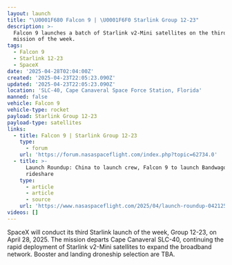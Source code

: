 ```yaml
---
layout: launch
title: "\U0001F680 Falcon 9 | \U0001F6F0 Starlink Group 12-23"
description: >-
  Falcon 9 launches a batch of Starlink v2-Mini satellites on the third Starlink
  mission of the week.
tags:
  - Falcon 9
  - Starlink 12-23
  - SpaceX
date: '2025-04-28T02:04:00Z'
created: '2025-04-23T22:05:23.090Z'
updated: '2025-04-23T22:05:23.090Z'
location: 'SLC-40, Cape Canaveral Space Force Station, Florida'
manned: false
vehicle: Falcon 9
vehicle-type: rocket
payload: Starlink Group 12-23
payload-type: satellites
links:
  - title: Falcon 9 | Starlink Group 12-23
    type:
      - forum
    url: 'https://forum.nasaspaceflight.com/index.php?topic=62734.0'
  - title: >-
      Launch Roundup: China to launch crew, Falcon 9 to launch Bandwagon
      rideshare
    type:
      - article
      - article
      - source
    url: 'https://www.nasaspaceflight.com/2025/04/launch-roundup-042125/'
videos: []
---
```

SpaceX will conduct its third Starlink launch of the week, Group 12-23, on April 28, 2025. The mission departs Cape Canaveral SLC-40, continuing the rapid deployment of Starlink v2-Mini satellites to expand the broadband network. Booster and landing droneship selection are TBA.
